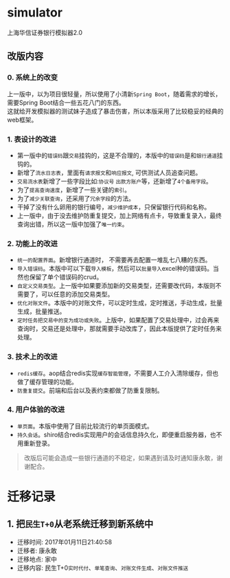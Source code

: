 # simulator
上海华信证券银行模拟器2.0

## 改版内容
### 0. 系统上的改变
上一版中，以为项目很轻量，所以使用了小清新`Spring Boot`，随着需求的增长，需要Spring Boot结合一些五花八门的东西。  
这就给开发模拟器的测试妹子造成了暴击伤害，所以本版采用了比较稳妥的经典的web框架。

### 1. 表设计的改进
- 第一版中的`错误码`跟`交易`挂钩的，这是不合理的，本版中的`错误码`是和`银行通道`挂钩的。  
- 新增了`流水日志表`，里面有`请求报文`和`响应报文`, 可供测试人员追查问题。  
- `交易流水表`新增了一些字段比如:`协议号` `出款方账户`等，还新增了`4个备用字段`。  
- 为了`提高查询速度`，新增了一些关键的`索引`。
- 为了`减少关联查询`，还采用了`冗余字段`的方法。
- 干掉了没有什么卵用的银行编号，`减少维护成本`，只保留银行代码和名称。
- 上一版中，由于没去维护防重复提交，加上网络有点卡，导致重复录入，最终查询出错，所以这一版中加强了`唯一约束`。

### 2. 功能上的改进
- `统一的配置界面`。新增银行通道时， 不需要再去配置一堆乱七八糟的东西。
- `导入错误码`。本版中可以下载`导入模板`，然后可以`批量导入`excel种的错误码。当然也保留了单个错误码的crud。
- `自定义交易类型`。上一版中如果要添加新的交易类型，还需要改代码，本版则不需要了，可以任意的添加交易类型。
- `优化对账文件`。本版中的对账文件，可以定时生成，定时推送，手动生成，批量生成，批量推送。
- `定时任务把交易中的变为成功或失败`。上版中，如果配置了交易处理中，过会再来查询时，交易还是处理中，那就需要手动改库了，因此本版提供了定时任务来处理。

### 3. 技术上的改进
- `redis缓存`。aop结合redis实现`缓存智能管理`，不需要人工介入清除缓存，但也做了缓存管理的功能。
- `防重复提交`。前端和后台以及表约束都做了防重复限制。

### 4. 用户体验的改进
- `单页面`。本版中使用了目前比较流行的单页面模式。
- `持久会话`。shiro结合redis实现用户的会话信息持久化，即便重启服务器，也不用重新登录。

> 改版后可能会造成一些银行通道的不稳定，如果遇到请及时通知康永敢，谢谢配合。

# 迁移记录
## 1. 把`民生T+0`从老系统迁移到新系统中
- 迁移时间: 2017年01月11日21:40:58
- 迁移者: 康永敢
- 迁移地点: 家中
- 迁移内容: 民生T+0`实时代付`、`单笔查询`、`对账文件生成`、`对账文件推送`


